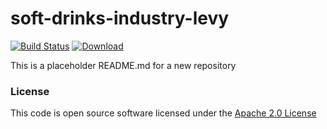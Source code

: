 # soft-drinks-industry-levy

[![Build Status](https://travis-ci.org/hmrc/soft-drinks-industry-levy.svg)](https://travis-ci.org/hmrc/soft-drinks-industry-levy) [ ![Download](https://api.bintray.com/packages/hmrc/releases/soft-drinks-industry-levy/images/download.svg) ](https://bintray.com/hmrc/releases/soft-drinks-industry-levy/_latestVersion)

This is a placeholder README.md for a new repository

### License

This code is open source software licensed under the [Apache 2.0 License]("http://www.apache.org/licenses/LICENSE-2.0.html")